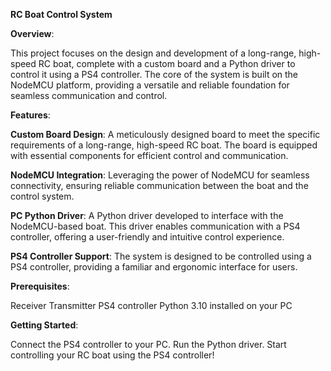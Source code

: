 **RC Boat Control System**

**Overview**:

This project focuses on the design and development of a long-range, high-speed RC boat, complete with a custom board and a Python driver to control it using a PS4 controller. The core of the system is built on the NodeMCU platform, providing a versatile and reliable foundation for seamless communication and control.

**Features**:

**Custom Board Design**: A meticulously designed board to meet the specific requirements of a long-range, high-speed RC boat. The board is equipped with essential components for efficient control and communication.

**NodeMCU Integration**: Leveraging the power of NodeMCU for seamless connectivity, ensuring reliable communication between the boat and the control system.

**PC Python Driver**: A Python driver developed to interface with the NodeMCU-based boat. This driver enables communication with a PS4 controller, offering a user-friendly and intuitive control experience.

**PS4 Controller Support**: The system is designed to be controlled using a PS4 controller, providing a familiar and ergonomic interface for users.

**Prerequisites**:

Receiver
Transmitter
PS4 controller
Python 3.10 installed on your PC

**Getting Started**:

Connect the PS4 controller to your PC.
Run the Python driver.
Start controlling your RC boat using the PS4 controller!
